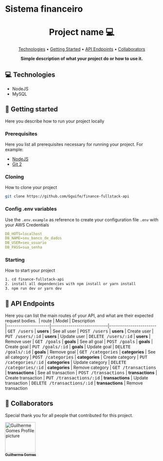 # Sistema financeiro
<h1 align="center" style="font-weight: bold;">Project name 💻</h1>

<p align="center">
 <a href="#tech">Technologies</a> • 
 <a href="#started">Getting Started</a> • 
  <a href="#routes">API Endpoints</a> •
 <a href="#colab">Collaborators</a>
</p>

<p align="center">
    <b>Simple description of what your project do or how to use it.</b>
</p>

<h2 id="technologies">💻 Technologies</h2>

- NodeJS
- MySQL

<h2 id="started">🚀 Getting started</h2>

Here you describe how to run your project locally

<h3>Prerequisites</h3>

Here you list all prerequisites necessary for running your project. For example:

- [NodeJS](https://github.com/)
- [Git 2](https://github.com)

<h3>Cloning</h3>

How to clone your project

```bash
git clone https://github.com/Gguife/finance-fullstack-api
```

<h3>Config .env variables</h2>

Use the `.env.example` as reference to create your configuration file `.env` with your AWS Credentials

```yaml
DB_HOTS=localhost
DB_NAME=seu_banco_de_dados
DB_USER=seu_usuario
DB_PASS=sua_senha
```

<h3>Starting</h3>

How to start your project

```bash
1. cd finance-fullstack-api
2. install all dependencies with npm install or yarn install
3. npm run dev or yarn dev
```

<h2 id="routes">📍 API Endpoints</h2>

Here you can list the main routes of your API, and what are their expected request bodies.
​
| route               | Model     | Description                                     
|----------------------|-----------------------------|------------------------
| <kbd>GET /users</kbd>     | <strong>users</strong>    | See all user
| <kbd>POST /users</kbd>    | <strong>users</strong>    | Create user
| <kbd>PUT /users/:id</kbd> | <strong>users</strong>    | Update user
| <kbd>DELETE /users/:id</kbd> | <strong>users</strong>    | Remove user
| <kbd>GET /goals</kbd>     | <strong>goals</strong>    | See all goal
| <kbd>POST /goals</kbd>    | <strong>goals</strong>    | Create goal
| <kbd>PUT /goals/:id</kbd> | <strong>goals</strong>    | Update goal
| <kbd>DELETE /goals/:id</kbd> | <strong>goals</strong>    | Remove goal
| <kbd>GET /categories</kbd>     | <strong>categories</strong>    | See all category
| <kbd>POST /categories</kbd>    | <strong>categories</strong>    | Create category
| <kbd>PUT /categories/:id</kbd> | <strong>categories</strong>    | Update category
| <kbd>DELETE /categories/:id</kbd> | <strong>categories</strong>    | Remove category
| <kbd>GET /transactions</kbd>     | <strong>transactions</strong>    | See all transaction
| <kbd>POST /transactions</kbd>    | <strong>transactions</strong>    | Create transaction
| <kbd>PUT /transactions/:id</kbd> | <strong>transactions</strong>    | Update transaction
| <kbd>DELETE /transactions/:id</kbd> | <strong>transactions</strong>    | Remove transaction


<h2 id="colab">🤝 Collaborators</h2>

Special thank you for all people that contributed for this project.

  <a href="#">
    <img src="https://avatars.githubusercontent.com/u/86894003?s=400&u=a746d6608412016a18af1980967dc9ffbbc8457c&v=4" width="100px;" alt="Guilherme Gomes Profile picture"/><br>
    <sub>
      <b>Guilherme Gomes</b>
    </sub>
  </a>
